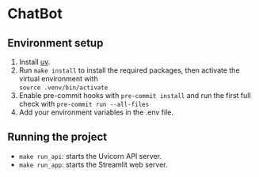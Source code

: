# ChatBot

## Environment setup

1. Install [uv](https://docs.astral.sh/uv/getting-started/installation/).
2. Run `make install` to install the required packages, then activate the virtual environment with  
   ` source .venv/bin/activate `
3. Enable pre-commit hooks with `pre-commit install` and run the first full check with `pre-commit run --all-files`
4. Add your environment variables in the .env file.

## Running the project

- `make run_api`: starts the Uvicorn API server.
- `make run_app`: starts the Streamlit web server.
